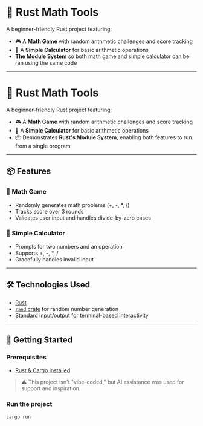# 🧮 Rust Math Tools

A beginner-friendly Rust project featuring:

- 🎮 A **Math Game** with random arithmetic challenges and score tracking
- 🧠 A **Simple Calculator** for basic arithmetic operations
- **The Module System** so both math game and simple calculator can be ran using the same code
---

# 🧮 Rust Math Tools

A beginner-friendly Rust project featuring:

- 🎮 A **Math Game** with random arithmetic challenges and score tracking  
- 🧠 A **Simple Calculator** for basic arithmetic operations  
- 📦 Demonstrates **Rust's Module System**, enabling both features to run from a single program

---

## 📦 Features

### 🔢 Math Game
- Randomly generates math problems (+, -, *, /)
- Tracks score over 3 rounds
- Validates user input and handles divide-by-zero cases

### 🧮 Simple Calculator
- Prompts for two numbers and an operation
- Supports +, -, *, /
- Gracefully handles invalid input

---

## 🛠️ Technologies Used

- [Rust](https://www.rust-lang.org/)
- [`rand` crate](https://crates.io/crates/rand) for random number generation
- Standard input/output for terminal-based interactivity

---

## 🚀 Getting Started

### Prerequisites
- [Rust & Cargo installed](https://www.rust-lang.org/tools/install)

> ⚠️ This project isn't "vibe-coded," but AI assistance was used for support and inspiration.

### Run the project
```bash
cargo run


